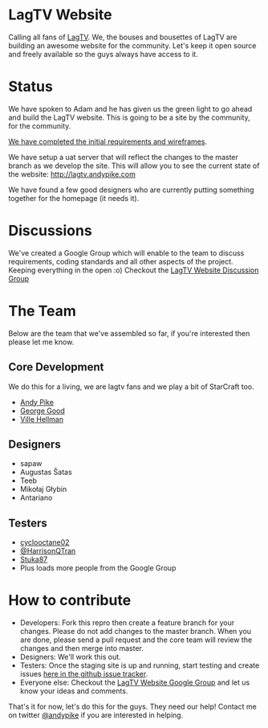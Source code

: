 LagTV Website
=============

Calling all fans of [LagTV](http://www.youtube.com/user/LifesAGlitchTV). We, the bouses and bousettes of LagTV are building an awesome website for the community. Let's keep it open source and freely available so the guys always have access to it.

Status
======

We have spoken to Adam and he has given us the green light to go ahead and build the LagTV website. This is going to be a site by the community, for the community.

[We have completed the initial requirements and wireframes](http://github.com/andypike/lagtv/wiki/Requirements).

We have setup a uat server that will reflect the changes to the master branch as we develop the site. This will allow you to see the current state of the website: http://lagtv.andypike.com

We have found a few good designers who are currently putting something together for the homepage (it needs it).

Discussions
===========

We've created a Google Group which will enable to the team to discuss requirements, coding standards and all other aspects of the project. Keeping everything in the open :o) Checkout the [LagTV Website Discussion Group](http://groups.google.com/group/lagtv-website?hl=en)

The Team
========

Below are the team that we've assembled so far, if you're interested then please let me know. 

Core Development
----------------

We do this for a living, we are lagtv fans and we play a bit of StarCraft too.

* [Andy Pike](https://twitter.com/#!/andypike)
* [George Good](https://twitter.com/#!/george_good)
* [Ville Hellman](https://twitter.com/#!/efexen)

Designers
---------

* sapaw
* Augustas Šatas 
* Teeb 
* Mikołaj Głybin
* Antariano 

Testers
-------

* [cyclooctane02](http://www.youtube.com/cyclooctane02)
* [@HarrisonQTran](http://twitter.com/HarrisonQTran) 
* [Stuka87](https://github.com/Stuka87)
* Plus loads more people from the Google Group

How to contribute
=================

* Developers: Fork this repro then create a feature branch for your changes. Please do not add changes to the master branch. When you are done, please send a pull request and the core team will review the changes and then merge into master.
* Designers: We'll work this out.
* Testers: Once the staging site is up and running, start testing and create issues [here in the github issue tracker](https://github.com/andypike/lagtv/issues).
* Everyone else: Checkout the [LagTV Website Google Group](http://groups.google.com/group/lagtv-website?hl=en) and let us know your ideas and comments.

That's it for now, let's do this for the guys. They need our help! Contact me on twitter [@andypike](https://twitter.com/#!/andypike) if you are interested in helping.
